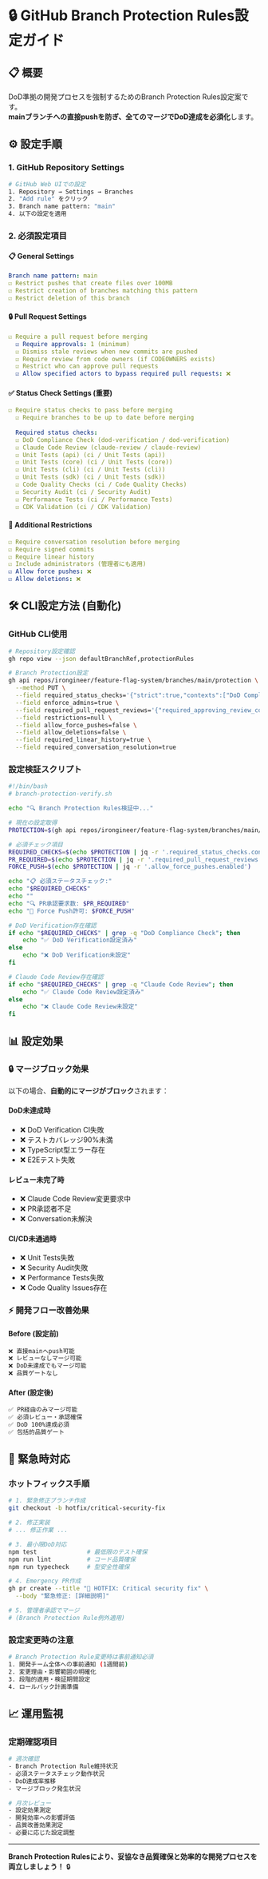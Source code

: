 # 🔒 GitHub Branch Protection Rules設定ガイド

## 📋 概要

DoD準拠の開発プロセスを強制するためのBranch Protection Rules設定案です。  
**mainブランチへの直接pushを防ぎ、全てのマージでDoD達成を必須化**します。

## ⚙️ 設定手順

### 1. GitHub Repository Settings

```bash
# GitHub Web UIでの設定
1. Repository → Settings → Branches
2. "Add rule" をクリック
3. Branch name pattern: "main"
4. 以下の設定を適用
```

### 2. 必須設定項目

#### 📋 General Settings
```yaml
Branch name pattern: main
☑️ Restrict pushes that create files over 100MB
☑️ Restrict creation of branches matching this pattern
☑️ Restrict deletion of this branch
```

#### 🔒 Pull Request Settings
```yaml
☑️ Require a pull request before merging
  ☑️ Require approvals: 1 (minimum)
  ☑️ Dismiss stale reviews when new commits are pushed
  ☑️ Require review from code owners (if CODEOWNERS exists)
  ☑️ Restrict who can approve pull requests
  ☑️ Allow specified actors to bypass required pull requests: ❌
```

#### ✅ Status Check Settings (重要)
```yaml
☑️ Require status checks to pass before merging
  ☑️ Require branches to be up to date before merging
  
  Required status checks:
  ☑️ DoD Compliance Check (dod-verification / dod-verification)
  ☑️ Claude Code Review (claude-review / claude-review)  
  ☑️ Unit Tests (api) (ci / Unit Tests (api))
  ☑️ Unit Tests (core) (ci / Unit Tests (core))
  ☑️ Unit Tests (cli) (ci / Unit Tests (cli))
  ☑️ Unit Tests (sdk) (ci / Unit Tests (sdk))
  ☑️ Code Quality Checks (ci / Code Quality Checks)
  ☑️ Security Audit (ci / Security Audit)
  ☑️ Performance Tests (ci / Performance Tests)
  ☑️ CDK Validation (ci / CDK Validation)
```

#### 🚨 Additional Restrictions
```yaml
☑️ Require conversation resolution before merging
☑️ Require signed commits
☑️ Require linear history
☑️ Include administrators (管理者にも適用)
☑️ Allow force pushes: ❌
☑️ Allow deletions: ❌
```

## 🛠️ CLI設定方法 (自動化)

### GitHub CLI使用
```bash
# Repository設定確認
gh repo view --json defaultBranchRef,protectionRules

# Branch Protection設定
gh api repos/irongineer/feature-flag-system/branches/main/protection \
  --method PUT \
  --field required_status_checks='{"strict":true,"contexts":["DoD Compliance Check","Claude Code Review","Unit Tests (api)","Unit Tests (core)","Unit Tests (cli)","Unit Tests (sdk)","Code Quality Checks","Security Audit","Performance Tests","CDK Validation"]}' \
  --field enforce_admins=true \
  --field required_pull_request_reviews='{"required_approving_review_count":1,"dismiss_stale_reviews":true,"require_code_owner_reviews":false}' \
  --field restrictions=null \
  --field allow_force_pushes=false \
  --field allow_deletions=false \
  --field required_linear_history=true \
  --field required_conversation_resolution=true
```

### 設定検証スクリプト
```bash
#!/bin/bash
# branch-protection-verify.sh

echo "🔍 Branch Protection Rules検証中..."

# 現在の設定取得
PROTECTION=$(gh api repos/irongineer/feature-flag-system/branches/main/protection)

# 必須チェック項目
REQUIRED_CHECKS=$(echo $PROTECTION | jq -r '.required_status_checks.contexts[]')
PR_REQUIRED=$(echo $PROTECTION | jq -r '.required_pull_request_reviews.required_approving_review_count')
FORCE_PUSH=$(echo $PROTECTION | jq -r '.allow_force_pushes.enabled')

echo "📋 必須ステータスチェック:"
echo "$REQUIRED_CHECKS"
echo ""
echo "🔍 PR承認要求数: $PR_REQUIRED"
echo "🚨 Force Push許可: $FORCE_PUSH"

# DoD Verification存在確認
if echo "$REQUIRED_CHECKS" | grep -q "DoD Compliance Check"; then
    echo "✅ DoD Verification設定済み"
else
    echo "❌ DoD Verification未設定"
fi

# Claude Code Review存在確認
if echo "$REQUIRED_CHECKS" | grep -q "Claude Code Review"; then
    echo "✅ Claude Code Review設定済み"
else
    echo "❌ Claude Code Review未設定"
fi
```

## 📊 設定効果

### 🔒 マージブロック効果
以下の場合、**自動的にマージがブロック**されます：

#### DoD未達成時
- ❌ DoD Verification CI失敗
- ❌ テストカバレッジ90%未満
- ❌ TypeScript型エラー存在
- ❌ E2Eテスト失敗

#### レビュー未完了時
- ❌ Claude Code Review変更要求中
- ❌ PR承認者不足
- ❌ Conversation未解決

#### CI/CD未通過時
- ❌ Unit Tests失敗
- ❌ Security Audit失敗  
- ❌ Performance Tests失敗
- ❌ Code Quality Issues存在

### ⚡ 開発フロー改善効果

#### Before (設定前)
```bash
❌ 直接mainへpush可能
❌ レビューなしマージ可能
❌ DoD未達成でもマージ可能
❌ 品質ゲートなし
```

#### After (設定後)
```bash
✅ PR経由のみマージ可能
✅ 必須レビュー・承認確保
✅ DoD 100%達成必須
✅ 包括的品質ゲート
```

## 🚨 緊急時対応

### ホットフィックス手順
```bash
# 1. 緊急修正ブランチ作成
git checkout -b hotfix/critical-security-fix

# 2. 修正実装
# ... 修正作業 ...

# 3. 最小限DoD対応
npm test              # 最低限のテスト確保
npm run lint          # コード品質確保
npm run typecheck     # 型安全性確保

# 4. Emergency PR作成
gh pr create --title "🚨 HOTFIX: Critical security fix" \
  --body "緊急修正: [詳細説明]"

# 5. 管理者承認でマージ
# (Branch Protection Rule例外適用)
```

### 設定変更時の注意
```bash
# Branch Protection Rule変更時は事前通知必須
1. 開発チーム全体への事前通知 (1週間前)
2. 変更理由・影響範囲の明確化
3. 段階的適用・検証期間設定
4. ロールバック計画準備
```

## 📈 運用監視

### 定期確認項目
```bash
# 週次確認
- Branch Protection Rule維持状況
- 必須ステータスチェック動作状況
- DoD達成率推移
- マージブロック発生状況

# 月次レビュー
- 設定効果測定
- 開発効率への影響評価
- 品質改善効果測定
- 必要に応じた設定調整
```

---

**Branch Protection Rulesにより、妥協なき品質確保と効率的な開発プロセスを両立しましょう！** 🔒